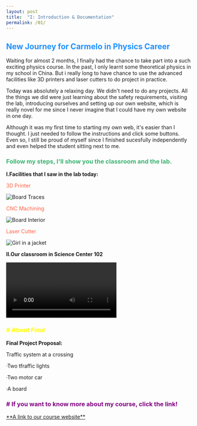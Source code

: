```yaml
---
layout: post
title:  "I: Introduction & Documentation"
permalink: /01/
---
```


<h2 style="color:DodgerBlue;"> New Journey for Carmelo in Physics Career</h2>

Waiting for almost 2 months, I finally had the chance to take part into a such exciting physics course. In the past, I only learnt some theoretical physics in my school in China. But i really long to have chance to use the advanced facilities like 3D printers and laser cutters to do project in practice.

Today was absolutely a relaxing day. We didn't need to do any projects. All the things we did  were just learning about the safety requirements, visiting the lab, introducing ourselves and setting up our own website, which is really novel for me since I never imagine that I could have my own website in one day.

Although it was my first time to starting my own web, it's easier than I thought. I just needed to follow the instructions and click some buttons. Even so, I still be proud of myself since I finished sucesfully independently and even helped the student sitting next to me. 

<h3 style="color:MediumSeaGreen;"> Follow my steps, I'll show you the classroom and the lab.</h3>

**I.Facilities that I saw in the lab today:**

<p style="color:Tomato;">3D Printer</p>
<img src="3d printer.jpg" alt="Board Traces">
<p style="color:Tomato;">CNC Machining</p>
<img src="cnc machine.png" alt="Board Interior">
<p style="color:Tomato;">Laser Cutter</p>
<img src="laser.jpg" alt="Girl in a jacket">

**II.Our classroom in Science Center 102**

<video controls>
	<source src="classroom.mp4" type="video/mp4">
</video>

<h3 style="color:Yellow;"> # About Final</h3>

**Final Project Proposal:**

Traffic system at a crossing

·Two tfraffic lights

·Two motor car

·A board

<h3 style="color:Purple;"> # If you want to know more about my course, click the link!</h3>
<a href="https://nathanmelenbrink.github.io/intro-dig-fab/">**A link to our course website**<a>







